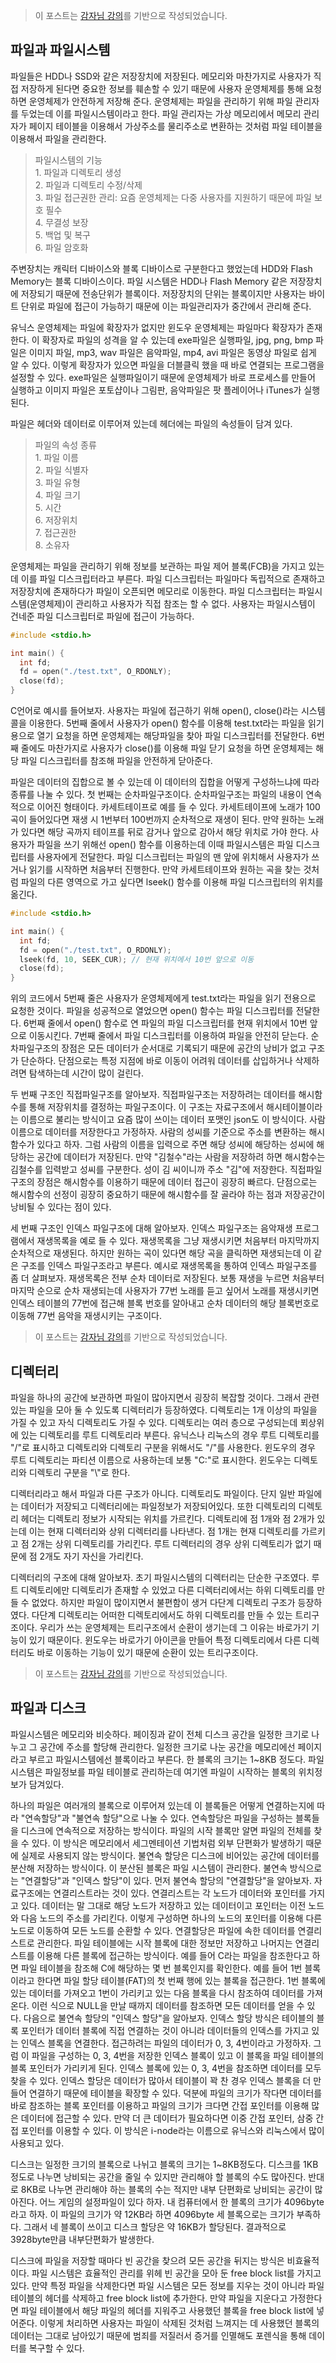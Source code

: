 > 이 포스트는 [감자님 강의](https://www.inflearn.com/course/%EB%B9%84%EC%A0%84%EA%B3%B5%EC%9E%90-%EC%9A%B4%EC%98%81%EC%B2%B4%EC%A0%9C/dashboard '인프런 강의')를 기반으로 작성되었습니다.

## 파일과 파일시스템

파일들은 HDD나 SSD와 같은 저장장치에 저장된다. 메모리와 마찬가지로 사용자가 직접 저장하게 된다면 중요한 정보를 훼손할 수 있기 때문에 사용자 운영체제를 통해 요청하면 운영체제가 안전하게 저장해 준다. 운영체제는 파일을 관리하기 위해 파일 관리자를 두었는데 이를 파일시스템이라고 한다. 파일 관리자는 가상 메모리에서 메모리 관리자가 페이지 테이블을 이용해서 가상주소를 물리주소로 변환하는 것처럼 파일 테이블을 이용해서 파일을 관리한다.

> 파일시스템의 기능  
> 1\. 파일과 디렉토리 생성  
> 2\. 파일과 디렉토리 수정/삭제  
> 3\. 파일 접근권한 관리: 요즘 운영체제는 다중 사용자를 지원하기 때문에 파일 보호 필수  
> 4\. 무결성 보장  
> 5\. 백업 및 복구  
> 6\. 파일 암호화

주변장치는 캐릭터 디바이스와 블록 디바이스로 구분한다고 했었는데 HDD와 Flash Memory는 블록 디바이스이다. 파일 시스템은 HDD나 Flash Memory 같은 저장장치에 저장되기 때문에 전송단위가 블록이다. 저장장치의 단위는 블록이지만 사용자는 바이트 단위로 파일에 접근이 가능하기 때문에 이는 파일관리자가 중간에서 관리해 준다.

유닉스 운영체제는 파일에 확장자가 없지만 윈도우 운영체제는 파일마다 확장자가 존재한다. 이 확장자로 파일의 성격을 알 수 있는데 exe파일은 실행파일, jpg, png, bmp 파일은 이미지 파일, mp3, wav 파일은 음악파일, mp4, avi 파일은 동영상 파일로 쉽게 알 수 있다. 이렇게 확장자가 있으면 파일을 더블클릭 했을 때 바로 연결되는 프로그램을 설정할 수 있다. exe파일은 실행파일이기 때문에 운영체제가 바로 프로세스를 만들어 실행하고 이미지 파일은 포토샵이나 그림판, 음악파일은 팟 플레이어나 iTunes가 실행된다.

파일은 헤더와 데이터로 이루어져 있는데 헤더에는 파일의 속성들이 담겨 있다.

> 파일의 속성 종류  
> 1\. 파일 이름  
> 2\. 파일 식별자  
> 3\. 파일 유형  
> 4\. 파일 크기  
> 5\. 시간  
> 6\. 저장위치  
> 7\. 접근권한  
> 8\. 소유자

운영체제는 파일을 관리하기 위해 정보를 보관하는 파일 제어 블록(FCB)을 가지고 있는데 이를 파일 디스크립터라고 부른다. 파일 디스크립터는 파일마다 독립적으로 존재하고 저장장치에 존재하다가 파일이 오픈되면 메모리로 이동한다. 파일 디스크립터는 파일시스템(운영체제)이 관리하고 사용자가 직접 참조는 할 수 없다. 사용자는 파일시스템이 건네준 파일 디스크립터로 파일에 접근이 가능하다.

```c
#include <stdio.h>

int main() {
  int fd;
  fd = open("./test.txt", O_RDONLY);
  close(fd);
}
```

C언어로 예시를 들어보자. 사용자는 파일에 접근하기 위해 open(), close()라는 시스템 콜을 이용한다. 5번째 줄에서 사용자가 open() 함수를 이용해 test.txt라는 파일을 읽기용으로 열기 요청을 하면 운영체제는 해당파일을 찾아 파일 디스크립터를 전달한다. 6번째 줄에도 마찬가지로 사용자가 close()를 이용해 파일 닫기 요청을 하면 운영체제는 해당 파일 디스크립터를 참조해 파일을 안전하게 닫아준다.

파일은 데이터의 집합으로 볼 수 있는데 이 데이터의 집합을 어떻게 구성하느냐에 따라 종류를 나눌 수 있다. 첫 번째는 순차파일구조이다. 순차파일구조는 파일의 내용이 연속적으로 이어진 형태이다. 카세트테이프로 예를 들 수 있다. 카세트테이프에 노래가 100곡이 들어있다면 재생 시 1번부터 100번까지 순차적으로 재생이 된다. 만약 원하는 노래가 있다면 해당 곡까지 테이프를 뒤로 감거나 앞으로 감아서 해당 위치로 가야 한다. 사용자가 파일을 쓰기 위해선 open() 함수를 이용하는데 이때 파일시스템은 파일 디스크립터를 사용자에게 전달한다. 파일 디스크립터는 파일의 맨 앞에 위치해서 사용자가 쓰거나 읽기를 시작하면 처음부터 진행한다. 만약 카세트테이프와 원하는 곡을 찾는 것처럼 파일의 다른 영역으로 가고 싶다면 lseek() 함수를 이용해 파일 디스크립터의 위치를 옮긴다.

```c
#include <stdio.h>

int main() {
  int fd;
  fd = open("./test.txt", O_RDONLY);
  lseek(fd, 10, SEEK_CUR); // 현재 위치에서 10번 앞으로 이동
  close(fd);
}
```

위의 코드에서 5번째 줄은 사용자가 운영체제에게 test.txt라는 파일을 읽기 전용으로 요청한 것이다. 파일을 성공적으로 열었으면 open() 함수는 파일 디스크립터를 전달한다. 6번째 줄에서 open() 함수로 연 파일의 파일 디스크립터를 현재 위치에서 10번 앞으로 이동시킨다. 7번째 줄에서 파일 디스크립터를 이용하여 파일을 안전히 닫는다. 순차파일구조의 장점은 모든 데이터가 순서대로 기록되기 때문에 공간의 낭비가 없고 구조가 단순하다. 단점으로는 특정 지점에 바로 이동이 어려워 데이터를 삽입하거나 삭제하려면 탐색하는데 시간이 많이 걸린다.

두 번째 구조인 직접파일구조를 알아보자. 직접파일구조는 저장하려는 데이터를 해시함수를 통해 저장위치를 결정하는 파일구조이다. 이 구조는 자료구조에서 해시테이블이라는 이름으로 불리는 방식이고 요즘 많이 쓰이는 데이터 포맷인 json도 이 방식이다. 사람 이름으로 데이터를 저장한다고 가정하자. 사람의 성씨를 기준으로 주소를 변환하는 해시함수가 있다고 하자. 그럼 사람의 이름을 입력으로 주면 해당 성씨에 해당하는 성씨에 해당하는 공간에 데이터가 저장된다. 만약 "김철수"라는 사람을 저장하려 하면 해시함수는 김철수를 입력받고 성씨를 구분한다. 성이 김 씨이니까 주소 "김"에 저장한다. 직접파일구조의 장점은 해시함수를 이용하기 때문에 데이터 접근이 굉장히 빠르다. 단점으로는 해시함수의 선정이 굉장히 중요하기 때문에 해시함수를 잘 골라야 하는 점과 저장공간이 낭비될 수 있다는 점이 있다.

세 번째 구조인 인덱스 파일구조에 대해 알아보자. 인덱스 파일구조는 음악재생 프로그램에서 재생목록을 예로 들 수 있다. 재생목록을 그냥 재생시키면 처음부터 마지막까지 순차적으로 재생된다. 하지만 원하는 곡이 있다면 해당 곡을 클릭하면 재생되는데 이 같은 구조를 인덱스 파일구조라고 부른다. 예시로 재생목록을 통하여 인덱스 파일구조를 좀 더 살펴보자. 재생목록은 전부 순차 데이터로 저장된다. 보통 재생을 누르면 처음부터 마지막 순으로 순차 재생되는데 사용자가 77번 노래를 듣고 싶어서 노래를 재생시키면 인덱스 테이블의 77번에 접근해 블록 번호를 알아내고 순차 데이터의 해당 블록번호로 이동해 77번 음악을 재생시키는 구조이다.

> 이 포스트는 [감자님 강의](https://www.inflearn.com/course/%EB%B9%84%EC%A0%84%EA%B3%B5%EC%9E%90-%EC%9A%B4%EC%98%81%EC%B2%B4%EC%A0%9C/dashboard '인프런 강의')를 기반으로 작성되었습니다.

## 디렉터리

파일을 하나의 공간에 보관하면 파일이 많아지면서 굉장히 복잡할 것이다. 그래서 관련 있는 파일을 모아 둘 수 있도록 디렉터리가 등장하였다. 디렉토리는 1개 이상의 파일을 가질 수 있고 자식 디렉토리도 가질 수 있다. 디렉토리는 여러 층으로 구성되는데 푀상위에 있는 디렉토리를 루트 디렉토리라 부른다. 유닉스나 리눅스의 경우 루트 디렉토리를 "/"로 표시하고 디렉토리와 디렉토리 구분을 위해서도 "/"를 사용한다. 윈도우의 경우 루트 디렉토리는 파티션 이름으로 사용하는데 보통 "C:"로 표시한다. 윈도우는 디렉토리와 디렉토리 구분을 "\\"로 한다.

디렉터리라고 해서 파일과 다른 구조가 아니다. 디렉토리도 파일이다. 단지 일반 파일에는 데이터가 저장되고 디렉터리에는 파일정보가 저장되어있다. 또한 디렉토리의 디렉토리 헤더는 디렉토리 정보가 시작되는 위치를 가르킨다. 디렉토리에 점 1개와 점 2개가 있는데 이는 현재 디렉터리와 상위 디렉터리를 나타낸다. 점 1개는 현재 디렉토리를 가르키고 점 2개는 상위 디렉토리를 가리킨다. 루트 디렉터리의 경우 상위 디렉토리가 없기 때문에 점 2개도 자기 자신을 가리킨다.

디렉터리의 구조에 대해 알아보자. 초기 파일시스템의 디렉터리는 단순한 구조였다. 루트 디렉토리에만 디렉토리가 존재할 수 있었고 다른 디렉터리에서는 하위 디렉토리를 만들 수 없었다. 하지만 파일이 많이지면서 불편함이 생거 다단계 디렉토리 구조가 등장하였다. 다단계 디렉토리는 어떠한 디렉토리에서도 하위 디렉토리를 만들 수 있는 트리구조이다. 우리가 쓰는 운영체제는 트리구조에서 순환이 생기는데 그 이유는 바로가기 기능이 있기 때문이다. 윈도우는 바로가기 아이콘을 만들어 특정 디렉토리에서 다른 디렉터리도 바로 이동하는 기능이 있기 때문에 순환이 있는 트리구조이다.

> 이 포스트는 [감자님 강의](https://www.inflearn.com/course/%EB%B9%84%EC%A0%84%EA%B3%B5%EC%9E%90-%EC%9A%B4%EC%98%81%EC%B2%B4%EC%A0%9C/dashboard '인프런 강의')를 기반으로 작성되었습니다.

## 파일과 디스크

파일시스템은 메모리와 비슷하다. 페이징과 같이 전체 디스크 공간을 일정한 크기로 나누고 그 공간에 주소를 할당해 관리한다. 일정한 크기로 나눈 공간을 메모리에선 페이지라고 부르고 파일시스템에선 블록이라고 부른다. 한 블록의 크기는 1~8KB 정도다. 파일시스템은 파일정보를 파일 테이블로 관리하는데 여기엔 파일이 시작하는 블록의 위치정보가 담겨있다.

하나의 파일은 여러개의 블록으로 이루어져 있는데 이 블록들은 어떻게 연결하는지에 따라 "연속할당"과 "불연속 할당"으로 나눌 수 있다. 연속할당은 파일을 구성하는 블록들을 디스크에 연속적으로 저장하는 방식이다. 파일의 시작 블록만 알면 파일의 전체를 찾을 수 있다. 이 방식은 메모리에서 세그멘테이션 기법처럼 외부 단편화가 발생하기 때문에 실제로 사용되지 않는 방식이다. 불연속 할당은 디스크에 비어있는 공간에 데이터를 분산해 저장하는 방식이다. 이 분산된 블록은 파일 시스템이 관리한다. 불연속 방식으로는 "연결할당"과 "인덱스 할당"이 있다. 먼저 불연속 할당의 "연결할당"을 알아보자. 자료구조에는 연결리스트라는 것이 있다. 연결리스트는 각 노드가 데이터와 포인터를 가지고 있다. 데이터는 말 그대로 해당 노드가 저장하고 있는 데이터이고 포인터는 이전 노드와 다음 노드의 주소를 가리킨다. 이렇게 구성하면 하나의 노드의 포인터를 이용해 다른 노드로 이동하여 모든 노드를 순환할 수 있다. 연결할당은 파일에 속한 데이터를 연결리스트로 관리한다. 파일 테이블에는 시작 블록에 대한 정보만 저장하고 나머지는 연결리스트를 이용해 다른 블록에 접근하는 방식이다. 예를 들어 C라는 파일을 참조한다고 하면 파일 테이블을 참조해 C에 해당하는 몇 번 블록인지를 확인한다. 예를 들어 1번 블록이라고 한다면 파일 할당 테이블(FAT)의 첫 번째 행에 있는 블록을 접근한다. 1번 블록에 있는 데이터를 가져오고 1번이 가리키고 있는 다음 블록을 다시 참조하여 데이터를 가져온다. 이런 식으로 NULL을 만날 때까지 데이터를 참조하면 모든 데이터를 얻을 수 있다. 다음으로 불연속 할당의 "인덱스 할당"을 알아보자. 인덱스 할당 방식은 테이블의 블록 포인터가 데이터 블록에 직접 연결하는 것이 아니라 데이터들의 인덱스를 가지고 있는 인덱스 블록을 연결한다. 접근하려는 파일의 데이터가 0, 3, 4번이라고 가정하자. 그럼 이 파일을 구성하는 0, 3, 4번을 저장한 인덱스 블록이 있고 이 블록을 파일 테이블의 블록 포인터가 가리키게 된다. 인덱스 블록에 있는 0, 3, 4번을 참조하면 데이터를 모두 찾을 수 있다. 인덱스 할당은 데이터가 많아서 테이블이 꽉 찬 경우 인덱스 블록을 더 만들어 연결하기 때문에 테이블을 확장할 수 있다. 덕분에 파일의 크기가 작다면 데이터를 바로 참조하는 블록 포인터를 이용하고 파일의 크기가 크다면 간접 포인터를 이용해 많은 데이터에 접근할 수 있다. 만약 더 큰 데이터가 필요하다면 이중 간접 포인터, 삼중 간접 포인터를 이용할 수 있다. 이 방식은 i-node라는 이름으로 유닉스와 리눅스에서 많이 사용되고 있다.

디스크는 일정한 크기의 블록으로 나뉘고 블록의 크기는 1~8KB정도다. 디스크를 1KB 정도로 나누면 낭비되는 공간을 줄일 수 있지만 관리해야 할 블록의 수도 많아진다. 반대로 8KB로 나누면 관리해야 하는 블록의 수는 적지만 내부 단편화로 낭비되는 공간이 많아진다. 어느 게임의 설정파일이 있다 하자. 내 컴퓨터에서 한 블록의 크기가 4096byte라고 하자. 이 파일의 크기가 약 12KB라 하면 4096byte 세 블록으로는 크기가 부족하다. 그래서 네 블록이 쓰이고 디스크 할당은 약 16KB가 할당된다. 결과적으로 3928byte만큼 내부단편화가 발생한다.

디스크에 파일을 저장할 때마다 빈 공간을 찾으려 모든 공간을 뒤지는 방식은 비효율적이다. 파일 시스템은 효율적인 관리를 위헤 빈 공간을 모아 둔 free block list를 가지고 있다. 만약 특정 파일을 삭제한다면 파일 시스템은 모든 정보를 지우는 것이 아니라 파일 테이블의 헤더를 삭제하고 free block list에 추가한다. 만약 파일을 지운다고 가정한다면 파일 테이블에서 해당 파일의 헤더를 지워주고 사용했던 블록을 free block list에 넣어준다. 이렇게 처리하면 사용자는 파일이 삭제된 것처럼 느껴지는 데 사용했던 블록의 데이터는 그대로 남아있기 때문에 범죄를 저질러서 증거를 인멸해도 포렌식을 통해 데이터를 복구할 수 있다.
